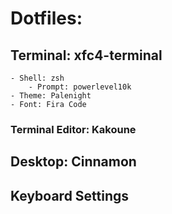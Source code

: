 # Dotfiles:

## Terminal: xfc4-terminal
    - Shell: zsh
        - Prompt: powerlevel10k
    - Theme: Palenight
    - Font: Fira Code

### Terminal Editor: Kakoune
## Desktop: Cinnamon
## Keyboard Settings
